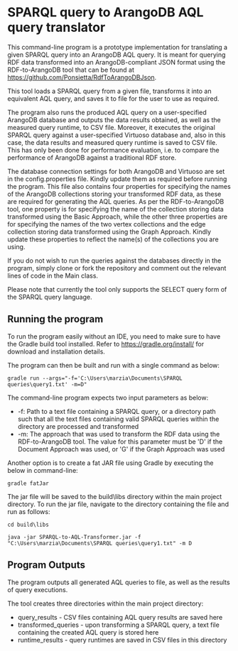 # SPARQL query to ArangoDB AQL query translator

This command-line program is a prototype implementation for translating a given SPARQL query into an ArangoDB AQL query. 
It is meant for querying RDF data transformed into an ArangoDB-compliant JSON format using the RDF-to-ArangoDB tool that can be found at https://github.com/Ponsietta/RdfToArangoDBJson. 

This tool loads a SPARQL query from a given file, transforms it into an equivalent AQL query, and saves it to file for the user to use as required.

The program also runs the produced AQL query on a user-specified ArangoDB database and outputs the data results obtained, as well as the measured query runtime, to CSV file. Moreover, it executes the original SPARQL query against a user-specified Virtuoso database and, also in this case, the data results and measured query runtime is saved to CSV file. This has only been done for performance evaluation, i.e. to compare the performance of ArangoDB against a traditional RDF store. 

The database connection settings for both ArangoDB and Virtuoso are set in the config.properties file. Kindly update them as required before running the program. This file also contains four properties for specifying the names of the ArangoDB collections storing your transformed RDF data, as these are required for generating the AQL queries. As per the RDF-to-ArangoDB tool, one property is for specifying the name of the collection storing data transformed using the Basic Approach, while the other three properties are for specifying the names of the two vertex collections and the edge collection storing data transformed using the Graph Approach. Kindly update these properties to reflect the name(s) of the collections you are using.

If you do not wish to run the queries against the databases directly in the program, simply clone or fork the repository and comment out the relevant lines of code in the Main class.

Please note that currently the tool only supports the SELECT query form of the SPARQL query language.

## Running the program

To run the program easily without an IDE, you need to make sure to have the Gradle build tool installed. 
Refer to https://gradle.org/install/ for download and installation details.

The program can then be built and run with a single command as below:

    gradle run --args="-f='C:\Users\marzia\Documents\SPARQL queries\query1.txt' -m=D"

The command-line program expects two input parameters as below:
- -f: Path to a text file containing a SPARQL query, or a directory path such that all the text files containing valid SPARQL queries within the directory are processed and transformed
- -m: The approach that was used to transform the RDF data using the RDF-to-ArangoDB tool. The value for this parameter must be 'D' if the Document Approach was used, or 'G' if the Graph Approach was used

Another option is to create a fat JAR file using Gradle by executing the below in command-line:

    gradle fatJar
    
The jar file will be saved to the build\libs directory within the main project directory. To run the jar file, navigate to the directory containing the file and run as follows:

    cd build\libs

    java -jar SPARQL-to-AQL-Transformer.jar -f "C:\Users\marzia\Documents\SPARQL queries\query1.txt" -m D

## Program Outputs

The program outputs all generated AQL queries to file, as well as the results of query executions.

The tool creates three directories within the main project directory:
- query_results - CSV files containing AQL query results are saved here
- transformed_queries - upon transforming a SPARQL query, a text file containing the created AQL query is stored here
- runtime_results - query runtimes are saved in CSV files in this directory

